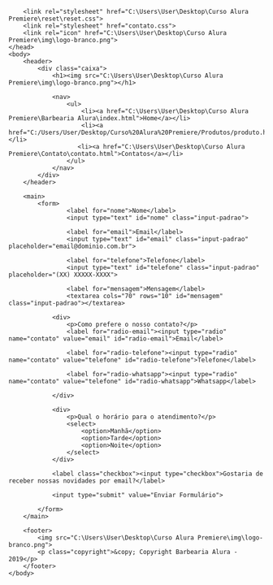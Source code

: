 <!DOCTYPE html>
<html lang="pt-br">
    <meta charset="UTF-8">
        <title>Contato - Barbearia Alura</title>

        <link rel="stylesheet" href="C:\Users\User\Desktop\Curso Alura Premiere\reset\reset.css">
        <link rel="stylesheet" href="contato.css">
        <link rel="icon" href="C:\Users\User\Desktop\Curso Alura Premiere\img\logo-branco.png">
    </head>
    <body>
        <header>
            <div class="caixa">
                <h1><img src="C:\Users\User\Desktop\Curso Alura Premiere\img\logo-branco.png"></h1>

                <nav>
                    <ul>
                        <li><a href="C:\Users\User\Desktop\Curso Alura Premiere\Barbearia Alura\index.html">Home</a></li>
                        <li><a href="C:/Users/User/Desktop/Curso%20Alura%20Premiere/Produtos/produto.html">Produtos</a></li>
                       <li><a href="C:\Users\User\Desktop\Curso Alura Premiere\Contato\contato.html">Contatos</a></li>
                    </ul>
                </nav>
            </div>
        </header>
        
        <main>
            <form>
                    <label for="nome">Nome</label>
                    <input type="text" id="nome" class="input-padrao">

                    <label for="email">Email</label>
                    <input type="text" id="email" class="input-padrao" placeholder="email@dominio.com.br">

                    <label for="telefone">Telefone</label>
                    <input type="text" id="telefone" class="input-padrao" placeholder="(XX) XXXXX-XXXX">

                    <label for="mensagem">Mensagem</label>
                    <textarea cols="70" rows="10" id="mensagem" class="input-padrao"></textarea>

                <div>
                    <p>Como prefere o nosso contato?</p>
                    <label for="radio-email"><input type="radio" name="contato" value="email" id="radio-email">Email</label>

                    <label for="radio-telefone"><input type="radio" name="contato" value="telefone" id="radio-telefone">Telefone</label>

                    <label for="radio-whatsapp"><input type="radio" name="contato" value="telefone" id="radio-whatsapp">Whatsapp</label>
                    
                </div>

                <div>
                    <p>Qual o horário para o atendimento?</p>
                    <select>
                        <option>Manhã</option>
                        <option>Tarde</option>
                        <option>Noite</option>
                    </select>
                </div>

                <label class="checkbox"><input type="checkbox">Gostaria de receber nossas novidades por email?</label>

                <input type="submit" value="Enviar Formulário">

            </form>
        </main>

        <footer>
            <img src="C:\Users\User\Desktop\Curso Alura Premiere\img\logo-branco.png">
            <p class="copyright">&copy; Copyright Barbearia Alura - 2019</p>
        </footer>
    </body>

</html>
